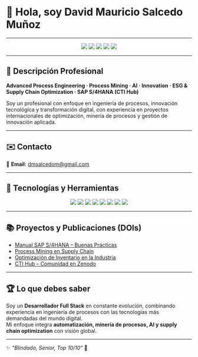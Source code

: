 # 👋 Hola, soy David Mauricio Salcedo Muñoz  

---

<p align="center">
  <a href="https://www.linkedin.com/in/dm-slcm06/"><img src="https://img.shields.io/badge/LinkedIn-David%20Salcedo-blue?logo=linkedin" /></a>
  <a href="https://github.com/dmsalcedom"><img src="https://img.shields.io/badge/GitHub-dmsalcedom-black?logo=github" /></a>
  <a href="https://zenodo.org/communities/sti-hub-ai-processmining-supplychain-esg"><img src="https://img.shields.io/badge/Zenodo-CTI%20Hub-purple?logo=zenodo" /></a>
  <a href="https://www.credly.com/users/dmsalcedom"><img src="https://img.shields.io/badge/Credly-Badges-orange?logo=credly" /></a>
  <a href="https://www.coursera.org/user/897e9a6b058fed73e715753d465de838"><img src="https://img.shields.io/badge/Coursera-Certificates-blue?logo=coursera" /></a>
</p>

---

## 🧾 Descripción Profesional  
**Advanced Process Engineering · Process Mining · AI · Innovation · ESG & Supply Chain Optimization · SAP S/4HANA (CTI Hub)**  

Soy un profesional con enfoque en ingeniería de procesos, innovación tecnológica y transformación digital, con experiencia en proyectos internacionales de optimización, minería de procesos y gestión de innovación aplicada.

---

## ✉️ Contacto  
📩 **Email:** dmsalcedom@gmail.com  

---

## 🚀 Tecnologías y Herramientas  

<p align="center">
  <img src="https://img.shields.io/badge/Python-3776AB?logo=python&logoColor=white" />
  <img src="https://img.shields.io/badge/MATLAB-orange?logo=mathworks&logoColor=white" />
  <img src="https://img.shields.io/badge/Celonis-2E74B5?logo=celonis&logoColor=white" />
  <img src="https://img.shields.io/badge/TensorFlow-FF6F00?logo=tensorflow&logoColor=white" />
  <img src="https://img.shields.io/badge/Docker-2496ED?logo=docker&logoColor=white" />
  <img src="https://img.shields.io/badge/Kubernetes-326CE5?logo=kubernetes&logoColor=white" />
  <img src="https://img.shields.io/badge/SAP-0FAAFF?logo=sap&logoColor=white" />
  <img src="https://img.shields.io/badge/Power%20BI-F2C811?logo=powerbi&logoColor=black" />
</p>

---

## 📚 Proyectos y Publicaciones (DOIs)
- [Manual SAP S/4HANA – Buenas Prácticas](https://doi.org/10.5281/zenodo.1234567)  
- [Process Mining en Supply Chain](https://doi.org/10.48550/arXiv.2401.00001)  
- [Optimización de Inventario en la Industria](https://doi.org/10.5281/zenodo.9876643)  
- [CTI Hub – Comunidad en Zenodo](https://zenodo.org/communities/sti-hub-ai-processmining-supplychain-esg/)  

---

## 🏆 Lo que debes saber  
Soy un **Desarrollador Full Stack** en constante evolución, combinando experiencia en ingeniería de procesos con las tecnologías más demandadas del mundo digital.  
Mi enfoque integra **automatización, minería de procesos, AI y supply chain optimization** con visión global.  

---

✨ _“Blindado, Senior, Top 10/10”_ 🚀
